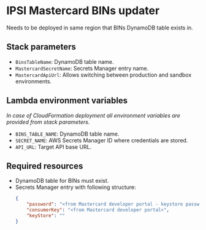 # IPSI Mastercard BINs updater

Needs to be deployed in same region that BINs DynamoDB table exists in.

## Stack parameters

-   `BinsTableName`: DynamoDB table name.
-   `MastercardSecretName`: Secrets Manager entry name.
-   `MastercardApiUrl`: Allows switching between production and sandbox environments.

## Lambda environment variables

_In case of CloudFormation deployment all environment variables are provided from stack parameters._

-   `BINS_TABLE_NAME`: DynamoDB table name.
-   `SECRET_NAME`: AWS Secrets Manager ID where credentials are stored.
-   `API_URL`: Target API base URL.

## Required resources

-   DynamoDB table for BINs must exist.
-   Secrets Manager entry with following structure:
    ```json
    {
        "password": "<from Mastercard developer portal - keystore password>",
        "consumerKey": "<from Mastercard developer portal>",
        "keyStore": ""
    }
    ```
